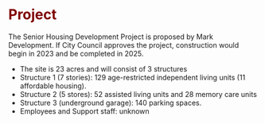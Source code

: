 # <font color="maroon">Project</font>

The Senior Housing Development Project is proposed by Mark Development. If City Council approves the project, construction would begin in 2023 and be completed in 2025.


- The site is 23 acres and will consist of 3 structures
- Structure 1 (7 stories): 129 age-restricted independent living units (11 affordable housing).
- Structure 2 (5 stores): 52 assisted living units and 28 memory care units
- Structure 3 (underground garage): 140 parking spaces.
- Employees and Support staff: unknown


